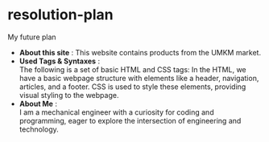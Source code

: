 # resolution-plan
My future plan    
*  **About this site** : This website contains products from the UMKM market.
*  **Used Tags & Syntaxes** :  
  The following is a set of basic HTML and CSS tags: In the HTML, we have a basic webpage structure with elements like a header, navigation, articles, and a footer. CSS is used to style these elements, providing visual styling to the webpage.
*  **About Me** :  
  I am a mechanical engineer with a curiosity for coding and programming, eager to explore the intersection of engineering and technology.
  
